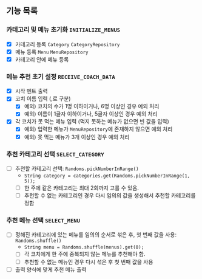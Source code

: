 ## 기능 목록

### 카테고리 및 메뉴 초기화 `INITIALIZE_MENUS`

- [x] 카테고리 등록 `Category` `CategoryRepository`
- [x] 메뉴 등록 `Menu` `MenuRepository`
- [x] 카테고리 안에 메뉴 등록

### 메뉴 추천 초기 설정  `RECEIVE_COACH_DATA`

- [x] 시작 멘트 출력
- [x] 코치 이름 입력 (,로 구분)
    - [x] 예외) 코치의 수가 1명 이하이거나, 6명 이상인 경우 예외 처리
    - [x] 예외) 이름이 1글자 이하이거나, 5글자 이상인 경우 예외 처리
- [x] 각 코치가 못 먹는 메뉴 입력 (먹지 못하는 메뉴가 없으면 빈 값을 입력)
    - [x] 예외) 입력한 메뉴가 `MenuRepository`에 존재하지 않으면 예외 처리
    - [x] 예외) 못 먹는 메뉴가 3개 이상인 경우 예외 처리

### 추천 카테고리 선택 `SELECT_CATEGORY`

- [ ] 추천할 카테고리 선택: `Randoms.pickNumberInRange()`
    - `String category = categories.get(Randoms.pickNumberInRange(1, 5));`
    - [ ] 한 주에 같은 카테고리는 최대 2회까지 고를 수 있음.
    - [ ] 추천할 수 없는 카테고리인 경우 다시 임의의 값을 생성해서 추천할 카테고리를 정함

### 추천 메뉴 선택  `SELECT_MENU`

- [ ] 정해진 카테고리에 있는 메뉴를 임의의 순서로 섞은 후, 첫 번째 값을 사용: `Randoms.shuffle()`
    - `String menu = Randoms.shuffle(menus).get(0);`
    - [ ] 각 코치에게 한 주에 중복되지 않는 메뉴를 추천해야 함.
    - [ ] 추천할 수 없는 메뉴인 경우 다시 섞은 후 첫 번째 값을 사용

- [ ] 출력 양식에 맞게 추천 메뉴 출력